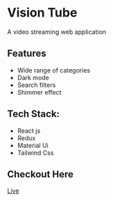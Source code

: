 # Vision Tube
A video streaming web application 


## Features
- Wide range of categories
- Dark mode
- Search filters
- Shimmer effect


## Tech Stack:
- React js
- Redux
- Material Ui
- Tailwind Css

## Checkout Here 
[Live](https://vision-tube-sandy.vercel.app/)